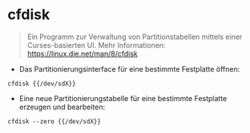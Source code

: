 # cfdisk

> Ein Programm zur Verwaltung von Partitionstabellen mittels einer Curses-basierten UI.
> Mehr Informationen: <https://linux.die.net/man/8/cfdisk>

- Das Partitionierungsinterface für eine bestimmte Festplatte öffnen:

`cfdisk {{/dev/sdX}}`

- Eine neue Partitionierungstabelle für eine bestimmte Festplatte erzeugen und bearbeiten:

`cfdisk --zero {{/dev/sdX}}`

